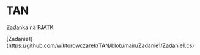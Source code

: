 # TAN
Zadanka na PJATK

[Zadanie1] (https://github.com/wiktorowczarek/TAN/blob/main/Zadanie1/Zadanie1.cs)
